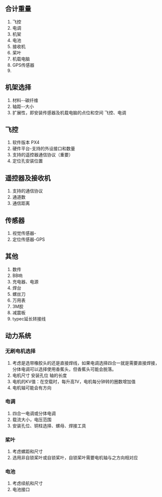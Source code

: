 ## 合计重量
1. 飞控
2. 电调
3. 机架
4. 电池
5. 接收机
6. 桨叶
7. 机载电脑
8. GPS传感器
9. 

## 机架选择
1. 材料--碳纤维
2. 轴距--大小
3. 扩展性，即安装传感器及机载电脑的点位和空间
    飞控、电调

## 飞控
1. 软件版本 PX4 
2. 硬件平台-支持的外设接口和数量
3. 支持的遥控器通信协议（重要）
4. 定位孔安装位置

## 遥控器及接收机
1. 支持的通信协议
2. 通道数
3. 通信距离

## 传感器
1. 视觉传感器-
2. 定位传感器-GPS

## 其他
1. 数传
2. BB响
3. 充电器、电源
4. 焊台
5. 螺丝刀
6. 万用表
7. 3M胶
8. 减震板
9. typec延长转接线

 
## 动力系统

### 无刷电机选择
1. 考虑是选带橡胶头的还是直接焊线，如果电调选择四合一就是需要直接焊接，分体电调可以选择使用香蕉头，但香蕉头可能会脱落。
2. 电机尺寸 安装孔位 轴的长度
3. 电机的KV值：在空载时，每升高1V，电机每分钟转的圈数增加值
4. 电机轴可能会有方向

### 电调
1. 四合一电调或分体电调
2. 载流大小，电压范围
3. 安装孔位、铜柱选择、螺母、焊接工具

### 桨叶
1. 考虑螺距和尺寸
2. 选用非自锁桨叶或自锁桨叶，自锁桨叶需要电机轴与之方向相对应

### 电池
1. 考虑续航和尺寸
2. 电池接口
